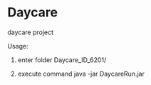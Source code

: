 # Daycare
daycare project

Usage:
1. enter folder Daycare_ID_6201/

2. execute command java -jar DaycareRun.jar

